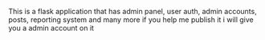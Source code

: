 This is a flask application that has admin panel, user auth, admin accounts, posts, reporting system and many more if you help me publish it i will give you a admin account on it
